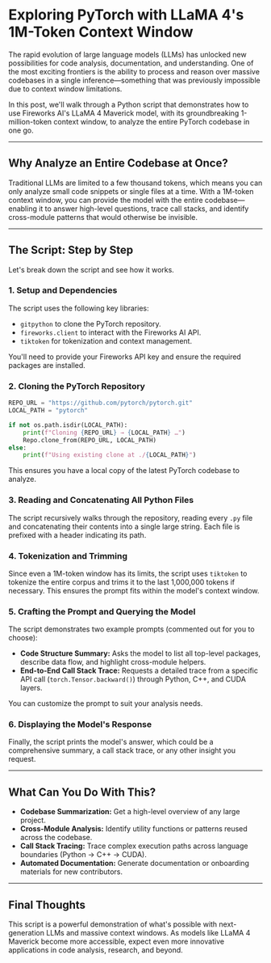 # Exploring PyTorch with LLaMA 4's 1M-Token Context Window

The rapid evolution of large language models (LLMs) has unlocked new possibilities for code analysis, documentation, and understanding. One of the most exciting frontiers is the ability to process and reason over massive codebases in a single inference—something that was previously impossible due to context window limitations.

In this post, we'll walk through a Python script that demonstrates how to use Fireworks AI's LLaMA 4 Maverick model, with its groundbreaking 1-million-token context window, to analyze the entire PyTorch codebase in one go.

---

## Why Analyze an Entire Codebase at Once?

Traditional LLMs are limited to a few thousand tokens, which means you can only analyze small code snippets or single files at a time. With a 1M-token context window, you can provide the model with the entire codebase—enabling it to answer high-level questions, trace call stacks, and identify cross-module patterns that would otherwise be invisible.

---

## The Script: Step by Step

Let's break down the script and see how it works.

### 1. **Setup and Dependencies**

The script uses the following key libraries:
- `gitpython` to clone the PyTorch repository.
- `fireworks.client` to interact with the Fireworks AI API.
- `tiktoken` for tokenization and context management.

You'll need to provide your Fireworks API key and ensure the required packages are installed.

### 2. **Cloning the PyTorch Repository**

```python
REPO_URL = "https://github.com/pytorch/pytorch.git"
LOCAL_PATH = "pytorch"

if not os.path.isdir(LOCAL_PATH):
    print(f"Cloning {REPO_URL} → {LOCAL_PATH} …")
    Repo.clone_from(REPO_URL, LOCAL_PATH)
else:
    print(f"Using existing clone at ./{LOCAL_PATH}")
```

This ensures you have a local copy of the latest PyTorch codebase to analyze.

### 3. **Reading and Concatenating All Python Files**

The script recursively walks through the repository, reading every `.py` file and concatenating their contents into a single large string. Each file is prefixed with a header indicating its path.

### 4. **Tokenization and Trimming**

Since even a 1M-token window has its limits, the script uses `tiktoken` to tokenize the entire corpus and trims it to the last 1,000,000 tokens if necessary. This ensures the prompt fits within the model's context window.

### 5. **Crafting the Prompt and Querying the Model**

The script demonstrates two example prompts (commented out for you to choose):
- **Code Structure Summary:** Asks the model to list all top-level packages, describe data flow, and highlight cross-module helpers.
- **End-to-End Call Stack Trace:** Requests a detailed trace from a specific API call (`torch.Tensor.backward()`) through Python, C++, and CUDA layers.

You can customize the prompt to suit your analysis needs.

### 6. **Displaying the Model's Response**

Finally, the script prints the model's answer, which could be a comprehensive summary, a call stack trace, or any other insight you request.

---

## What Can You Do With This?

- **Codebase Summarization:** Get a high-level overview of any large project.
- **Cross-Module Analysis:** Identify utility functions or patterns reused across the codebase.
- **Call Stack Tracing:** Trace complex execution paths across language boundaries (Python → C++ → CUDA).
- **Automated Documentation:** Generate documentation or onboarding materials for new contributors.

---

## Final Thoughts

This script is a powerful demonstration of what's possible with next-generation LLMs and massive context windows. As models like LLaMA 4 Maverick become more accessible, expect even more innovative applications in code analysis, research, and beyond.